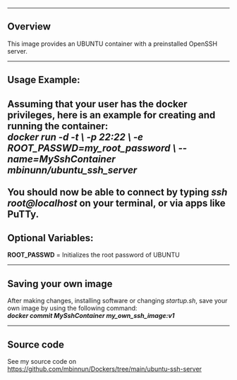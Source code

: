 -----------------------
Overview
-----------------------
This image provides an UBUNTU container with a preinstalled OpenSSH server.

-----------------------
Usage Example:
-----------------------
Assuming that your user has the docker privileges, here is an example for creating and running the container:<br/>
***docker run -d -t \\
-p 22:22 \\
-e ROOT_PASSWD=my_root_password \\
--name=MySshContainer mbinunn/ubuntu_ssh_server***<br/>
<br/>
You should now be able to connect by typing ***ssh root@localhost*** on your terminal, or via apps like PuTTy.<br/>
-----------------------
Optional Variables:
-----------------------
**ROOT_PASSWD** = Initializes the root password of UBUNTU<br/> 

-----------------------
Saving your own image
-----------------------
After making changes, installing software or changing *startup.sh*, save your own image by using the following command:<br/>
***docker commit MySshContainer my_own_ssh_image:v1***<br/>

-----------------------
Source code
-----------------------
See my source code on https://github.com/mbinnun/Dockers/tree/main/ubuntu-ssh-server

